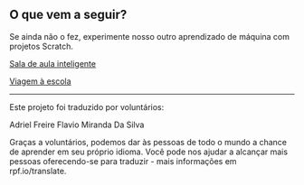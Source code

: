 ## O que vem a seguir?

Se ainda não o fez, experimente nosso outro aprendizado de máquina com projetos Scratch.

[Sala de aula inteligente](https://projects.raspberrypi.org/pt-BR/projects/smart-classroom)

[Viagem à escola](https://projects.raspberrypi.org/pt-BR/projects/journey-to-school)

***

Este projeto foi traduzido por voluntários:

Adriel Freire
Flavio Miranda Da Silva

Graças a voluntários, podemos dar às pessoas de todo o mundo a chance de aprender em seu próprio idioma. Você pode nos ajudar a alcançar mais pessoas oferecendo-se para traduzir - mais informações em rpf.io/translate.